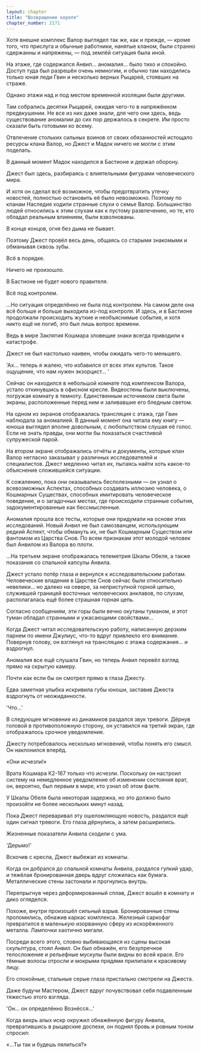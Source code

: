 ```yaml
---
layout: chapter
title: "Возвращение короля"
chapter_number: 2171
---
```




Хотя внешне комплекс Валор выглядел так же, как и прежде, — кроме того, что прислуга и обычные работники, нанятые кланом, были странно сдержанны и напряжены, — под землёй ситуация была иной.

На этаже, где содержался Анвил... аномалия... было тихо и спокойно. Доступ туда был разрешён очень немногим, и обычно там находились только юная леди Гвин и несколько верных Рыцарей, стоявших на страже.

Однако этажи над и под местом временной изоляции были другими.

Там собрались десятки Рыцарей, ожидая чего-то в напряжённом предвкушении. Не все из них даже знали, для чего они здесь, ведь существование аномалии до сих пор держалось в секрете. Им просто сказали быть готовыми ко всему.

Отвлечение стольких сильных воинов от своих обязанностей истощало ресурсы клана Валор, но Джест и Мадок ничего не могли с этим поделать.

В данный момент Мадок находился в Бастионе и держал оборону.

Джест был здесь, разбираясь с влиятельными фигурами человеческого мира.

И хотя он сделал всё возможное, чтобы предотвратить утечку новостей, полностью остановить её было невозможно. Поэтому по кланам Наследия ходили странные слухи о семье Валор. Большинство людей относились к этим слухам как к пустому развлечению, но те, кто обладал реальным влиянием, были взволнованы.

В конце концов, огня без дыма не бывает.

Поэтому Джест провёл весь день, общаясь со старыми знакомыми и обманывая сквозь зубы.

Всё в порядке.

Ничего не произошло.

В Бастионе не будет нового правителя.

Всё под контролем.

...Но ситуация определённо не была под контролем. На самом деле она всё больше и больше выходила из-под контроля. И здесь, и в Бастионе продолжали происходить жуткие и необъяснимые события, и хотя никто ещё не погиб, это был лишь вопрос времени.

Ведь в мире Заклятия Кошмара зловещие знаки всегда приводили к катастрофе.

Джест не был настолько наивен, чтобы ожидать чего-то меньшего.

'Ах... теперь я жалею, что избавился от всех этих культов. Такое ощущение, что нам нужен экзорцист... '

Сейчас он находился в небольшой комнате под комплексом Валора, устало откинувшись в офисном кресле. Видеостены были выключены, погружая комнату в темноту. Единственным источником света были экраны, расположенные перед ним и заливавшие его бледным светом.

На одном из экранов отображалась трансляция с этажа, где Гвин наблюдала за аномалией. В данный момент она читала ему книгу — юноша выглядел вполне довольным, с любопытством слушая её голос. Если не знать правды, они могли бы показаться счастливой супружеской парой.

На втором экране отображались отчёты и документы, которые клан Валор негласно заказывал у различных исследователей и специалистов. Джест медленно читал их, пытаясь найти хоть какое-то объяснение сложившейся ситуации.

К сожалению, пока они оказывались бесполезными — он узнал о всевозможных Аспектах, способных создавать иллюзию человека, о Кошмарных Существах, способных имитировать человеческое поведение, и о загадочных местах, где происходили странные события, задокументированные как бессмысленные.

Аномалия прошла все тесты, которые они придумали на основе этих исследований. Новый Анвил не был самозванцем, использующим редкий Аспект, чтобы обмануть их, не был Кошмарным Существом или фантомом из Царства Снов. По всем признакам этот молодой человек был Анвилом из Валора во плоти.

...На третьем экране отображалась телеметрия Шкалы Обеля, а также показания со спальной капсулы Анвила.

Джест устало потёр глаза и вернулся к исследовательским работам. Человеческие владения в Царстве Снов сейчас были относительно невелики... но далеко на севере, за неприступной горной цепью, служившей границей восточных человеческих анклавов, по слухам, располагалась ещё более страшная горная цепь.

Согласно сообщениям, эти горы были вечно окутаны туманом, и этот туман обладал странными и ужасающими свойствами...

Когда Джест читал исследовательскую работу, написанную дерзким парнем по имени Джулиус, что-то вдруг привлекло его внимание. Повернув голову, он взглянул на трансляцию с этажа содержания... и вздрогнул.

Аномалия все ещё слушала Гвин, но теперь Анвил перевёл взгляд прямо на скрытую камеру.

Почти как если бы он смотрел прямо в глаза Джесту.

Едва заметная улыбка искривила губы юноши, заставив Джеста вздрогнуть от неожиданности.

'Что...'

В следующее мгновение из динамиков раздался звук тревоги. Дёрнув головой в противоположную сторону, он уставился на третий экран, где отображалось срочное уведомление.

Джесту потребовалось несколько мгновений, чтобы понять его смысл. Он наклонился вперёд.

«Они исчезли!»

Врата Кошмара К2-167 только что исчезли. Поскольку он настроил систему на немедленное уведомление об изменении состояния врат, он, вероятно, был первым в мире, кто узнал об этом факте.

У Шкалы Обеля была некоторая задержка, но это должно было произойти не более нескольких минут назад.

Пока Джест переваривал эту ошеломляющую новость, раздался ещё один сигнал тревоги. Его глаза дёрнулись, а затем расширились.

Жизненные показатели Анвила сходили с ума.

'Дерьмо!'

Вскочив с кресла, Джест выбежал из комнаты.

Когда он добрался до спальной комнаты Анвила, раздался гулкий удар, и тяжёлая бронированная дверь вдруг сложилась как бумага. Металлические стены застонали и прогнулись внутрь.

Перепрыгнув через деформированный сплав, Джест вошёл в комнату и дико огляделся.

Похоже, внутри произошёл сильный взрыв. Бронированные стены проломились, обнажив каркас комплекса. Железный саркофаг превратился в маленькую изорванную сферу из искорёженного металла. Лампочки хаотично мигали.

Посреди всего этого, словно выбивающаяся из сцены высокая скульптура, стоял Анвил. Он был обнажён, его безупречное телосложение и рельефные мускулы были видны во всей красе. Его тёмные волосы отросли и мокрыми прядями прилипали к красивому лицу.

Его спокойные, стальные серые глаза пристально смотрели на Джеста.

Даже будучи Мастером, Джест вдруг почувствовал себя подавленным тяжестью этого взгляда.

'Он... он определённо Вознёсся...'

Когда вихрь алых искр окружил обнажённую фигуру Анвила, превратившись в рыцарские доспехи, он поднял бровь и ровным тоном спросил:

«...Ты так и будешь пялиться?»

